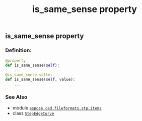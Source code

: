 ﻿---
title: is_same_sense property
second_title: Aspose.CAD for Python via .NET API References
description: 
type: docs
weight: 70
url: /python-net/aspose.cad.fileformats.stp.items/stepedgecurve/is_same_sense/
is_root: false
---

## is_same_sense property

### Definition:
```python
@property
def is_same_sense(self):
    ...
@is_same_sense.setter
def is_same_sense(self, value):
    ...
```

### See Also
* module [`aspose.cad.fileformats.stp.items`](../../)
* class [`StepEdgeCurve`](/cad/python-net/aspose.cad.fileformats.stp.items/stepedgecurve)
